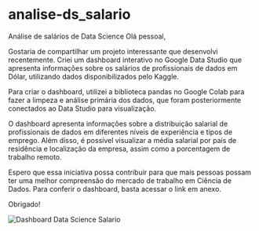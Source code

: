 # analise-ds_salario
Análise de salários de Data Science 
Olá pessoal,

Gostaria de compartilhar um projeto interessante que desenvolvi recentemente. Criei um dashboard interativo no Google Data Studio que apresenta informações sobre os salários de profissionais de dados em Dólar, utilizando dados disponibilizados pelo Kaggle.

Para criar o dashboard, utilizei a biblioteca pandas no Google Colab para fazer a limpeza e análise primária dos dados, que foram posteriormente conectados ao Data Studio para visualização.

O dashboard apresenta informações sobre a distribuição salarial de profissionais de dados em diferentes níveis de experiência e tipos de emprego. Além disso, é possível visualizar a média salarial por país de residência e localização da empresa, assim como a porcentagem de trabalho remoto.

Espero que essa iniciativa possa contribuir para que mais pessoas possam ter uma melhor compreensão do mercado de trabalho em Ciência de Dados. Para conferir o dashboard, basta acessar o link em anexo.

Obrigado!


![Dashboard Data Science Salario](https://user-images.githubusercontent.com/72771600/236728310-9f45d04f-03c1-41e6-aa9e-aae1da3b04e6.png)
